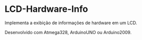LCD-Hardware-Info
=================

Implementa a exibição de informações de hardware em um LCD.

Desenvolvido com Atmega328, ArduinoUNO ou Arduino2009.
